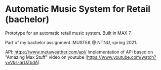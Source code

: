 # Automatic Music System for Retail (bachelor)
Prototype for an automatic retail music system.
Built in MAX 7.

Part of my bachelor assignment. 
MUSTEK @ NTNU, spring 2021.

API: https://www.metaweather.com/api/
Implementation of API based on "Amazing Max Stuff" video on youtube (https://www.youtube.com/watch?v=Vks-arUZbdA)
